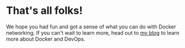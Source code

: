 # That's all folks!

We hope you had fun and got a sense of what you can do with Docker networking. If you can't wait to learn more, head out to [my blog](https://zwischenzugs.wordpress.com) to learn more about Docker and DevOps.

